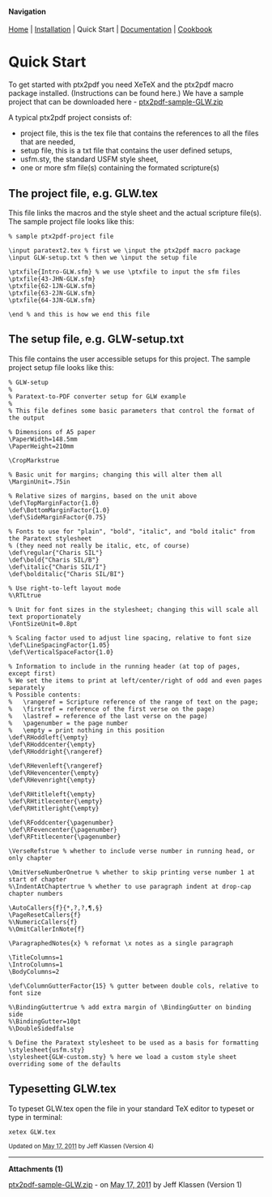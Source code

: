 #### Navigation

[Home](../home/README.md)  | [Installation](../installation/README.md) | Quick Start | [Documentation](../documentation/README.md) | [Cookbook ](../cookbook/README.md)


# Quick Start

To get started with ptx2pdf you need XeTeX and the ptx2pdf macro package installed. (Instructions can be found here.) We have a sample project that can be downloaded here - [ptx2pdf-sample-GLW.zip](../quick-start/ptx2pdf-sample-GLW.zip?attredirects=0/index.html)

A typical ptx2pdf project consists of:

*   project file, this is the tex file that contains the references to all the files that are needed,
*   setup file, this is a txt file that contains the user defined setups,
*   usfm.sty, the standard USFM style sheet,
*   one or more sfm file(s) containing the formated scripture(s)

## <a name="TOC-The-project-file-e.g.-GLW.tex">The project file, e.g. GLW.tex</a>

<a name="TOC-The-project-file-e.g.-GLW.tex">This file links the macros and the style sheet and the actual scripture file(s). The sample project file looks like this:

```
% sample ptx2pdf-project file

\input paratext2.tex % first we \input the ptx2pdf macro package
\input GLW-setup.txt % then we \input the setup file

\ptxfile{Intro-GLW.sfm} % we use \ptxfile to input the sfm files
\ptxfile{43-JHN-GLW.sfm}
\ptxfile{62-1JN-GLW.sfm}
\ptxfile{63-2JN-GLW.sfm}
\ptxfile{64-3JN-GLW.sfm}

\end % and this is how we end this file
```

</a>

## <a name="TOC-The-project-file-e.g.-GLW.tex"></a><a name="TOC-The-setup-file-e.g.-GLW-setup.txt">The setup file, e.g. GLW-setup.txt</a>

<a name="TOC-The-setup-file-e.g.-GLW-setup.txt">This file contains the user accessible setups for this project. The sample project setup file looks like this:

```
% GLW-setup
%
% Paratext-to-PDF converter setup for GLW example
%
% This file defines some basic parameters that control the format of the output

% Dimensions of A5 paper
\PaperWidth=148.5mm
\PaperHeight=210mm

\CropMarkstrue

% Basic unit for margins; changing this will alter them all
\MarginUnit=.75in

% Relative sizes of margins, based on the unit above
\def\TopMarginFactor{1.0}
\def\BottomMarginFactor{1.0}
\def\SideMarginFactor{0.75}

% Fonts to use for "plain", "bold", "italic", and "bold italic" from the Paratext stylesheet
% (they need not really be italic, etc, of course)
\def\regular{"Charis SIL"}
\def\bold{"Charis SIL/B"}
\def\italic{"Charis SIL/I"}
\def\bolditalic{"Charis SIL/BI"}

% Use right-to-left layout mode
%\RTLtrue

% Unit for font sizes in the stylesheet; changing this will scale all text proportionately
\FontSizeUnit=0.8pt

% Scaling factor used to adjust line spacing, relative to font size
\def\LineSpacingFactor{1.05}
\def\VerticalSpaceFactor{1.0}

% Information to include in the running header (at top of pages, except first)
% We set the items to print at left/center/right of odd and even pages separately
% Possible contents:
%   \rangeref = Scripture reference of the range of text on the page;
%   \firstref = reference of the first verse on the page)
%   \lastref = reference of the last verse on the page)
%   \pagenumber = the page number
%   \empty = print nothing in this position
\def\RHoddleft{\empty}
\def\RHoddcenter{\empty}
\def\RHoddright{\rangeref}

\def\RHevenleft{\rangeref}
\def\RHevencenter{\empty}
\def\RHevenright{\empty}

\def\RHtitleleft{\empty}
\def\RHtitlecenter{\empty}
\def\RHtitleright{\empty}

\def\RFoddcenter{\pagenumber}
\def\RFevencenter{\pagenumber}
\def\RFtitlecenter{\pagenumber}

\VerseRefstrue % whether to include verse number in running head, or only chapter

\OmitVerseNumberOnetrue % whether to skip printing verse number 1 at start of chapter
%\IndentAtChaptertrue % whether to use paragraph indent at drop-cap chapter numbers

\AutoCallers{f}{*,?,?,¶,§}
\PageResetCallers{f}
%\NumericCallers{f}
%\OmitCallerInNote{f}

\ParagraphedNotes{x} % reformat \x notes as a single paragraph

\TitleColumns=1
\IntroColumns=1
\BodyColumns=2

\def\ColumnGutterFactor{15} % gutter between double cols, relative to font size

%\BindingGuttertrue % add extra margin of \BindingGutter on binding side
%\BindingGutter=10pt
%\DoubleSidedfalse

% Define the Paratext stylesheet to be used as a basis for formatting
\stylesheet{usfm.sty}
\stylesheet{GLW-custom.sty} % here we load a custom style sheet overriding some of the defaults
```


## <a name="TOC-The-setup-file-e.g.-GLW-setup.txt"></a><a name="TOC-Typesetting-GLW.tex">Typesetting GLW.tex</a>

<a name="TOC-Typesetting-GLW.tex">To typeset GLW.tex open the file in your standard TeX editor to typeset or type in terminal: </a>

```xetex GLW.tex```



<a name="TOC-Typesetting-GLW.tex">



<small>Updated on <abbr class="updated" title="2011-05-17T19:37:25.726Z">May 17, 2011</abbr> by <span class="author"><span class="vcard">Jeff Klassen</span> </span>(Version <span class="sites:revision">4</span>)</small>

* * *

**Attachments (1)**

[ptx2pdf-sample-GLW.zip](ptx2pdf-sample-GLW.zip) - on <abbr class="updated" title="2011-05-17T19:28:42.086Z">May 17, 2011</abbr> by <span class="author"><span class="vcard">Jeff Klassen</span> </span>(Version <span class="sites:revision">1</span>)
